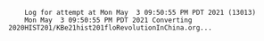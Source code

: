         Log for attempt at Mon May  3 09:50:55 PM PDT 2021 (13013)
        Mon May  3 09:50:55 PM PDT 2021 Converting 2020HIST201/KBe21hist201floRevolutionInChina.org...
